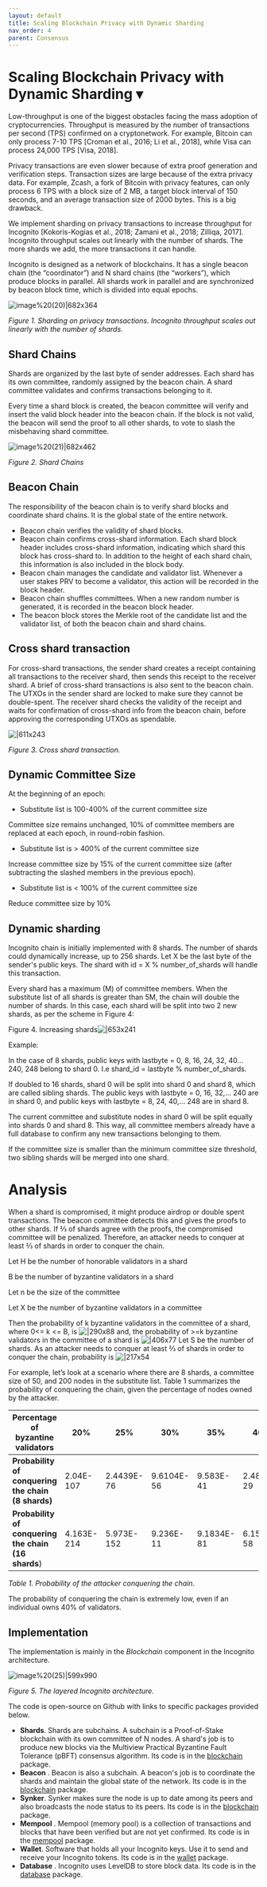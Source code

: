 ```yaml
---
layout: default
title: Scaling Blockchain Privacy with Dynamic Sharding
nav_order: 4
parent: Consensus
---
```



# Scaling Blockchain Privacy with Dynamic Sharding ▾

Low-throughput is one of the biggest obstacles facing the mass adoption of cryptocurrencies. Throughput is measured by the number of transactions per second (TPS) confirmed on a cryptonetwork. For example, Bitcoin can only process 7-10 TPS [Croman et al., 2016; Li et al., 2018], while Visa can process 24,000 TPS [Visa, 2018].

Privacy transactions are even slower because of extra proof generation and verification steps. Transaction sizes are large because of the extra privacy data. For example, Zcash, a fork of Bitcoin with privacy features, can only process 6 TPS with a block size of 2 MB, a target block interval of 150 seconds, and an average transaction size of 2000 bytes. This is a big drawback.

We implement sharding on privacy transactions to increase throughput for Incognito [Kokoris-Kogias et al., 2018; Zamani et al., 2018; Zilliqa, 2017]. Incognito throughput scales out linearly with the number of shards. The more shards we add, the more transactions it can handle.

Incognito is designed as a network of blockchains. It has a single beacon chain (the “coordinator”) and N shard chains (the “workers”), which produce blocks in parallel. All shards work in parallel and are synchronized by beacon block time, which is divided into equal epochs.

![image%20(20)|682x364](upload://9WH1U8ErTNiL7kwQEEUOoWE4f8h.jpeg) 

*Figure 1. Sharding on privacy transactions. Incognito throughput scales out linearly with the number of shards.*

## Shard Chains

Shards are organized by the last byte of sender addresses. Each shard has its own committee, randomly assigned by the beacon chain. A shard committee validates and confirms transactions belonging to it.

Every time a shard block is created, the beacon committee will verify and insert the valid block header into the beacon chain. If the block is not valid, the beacon will send the proof to all other shards, to vote to slash the misbehaving shard committee.

![image%20(21)|682x462](upload://qBxvIa2SQqH2igqbYxDPSA2DVhb.jpeg) 

*Figure 2. Shard Chains*

## Beacon Chain

The responsibility of the beacon chain is to verify shard blocks and coordinate shard chains. It is the global state of the entire network.

* Beacon chain verifies the validity of shard blocks.
* Beacon chain confirms cross-shard information. Each shard block header includes cross-shard information, indicating which shard this block has cross-shard to. In addition to the height of each shard chain, this information is also included in the block body.
* Beacon chain manages the candidate and validator list. Whenever a user stakes PRV to become a validator, this action will be recorded in the block header.
* Beacon chain shuffles committees. When a new random number is generated, it is recorded in the beacon block header.
* The beacon block stores the Merkle root of the candidate list and the validator list, of both the beacon chain and shard chains.

## Cross shard transaction

For cross-shard transactions, the sender shard creates a receipt containing all transactions to the receiver shard, then sends this receipt to the receiver shard. A brief of cross-shard transactions is also sent to the beacon chain. The UTXOs in the sender shard are locked to make sure they cannot be double-spent. The receiver shard checks the validity of the receipt and waits for confirmation of cross-shard info from the beacon chain, before approving the corresponding UTXOs as spendable.

![|611x243](https://lh4.googleusercontent.com/YjRFVQITvpmkhIpW_4KfRFccTaqS9Iig6qI-j8qT8vVS5xph_CWNHW4KSbgEBJ--C5epfcTN5Os7twEl32x2cBpSprYi4LBP_6K2GtaXHuS3ar3vY_KGBGLLi86hK4fuBVgUDFYq)

*Figure 3. Cross shard transaction.*

## Dynamic Committee Size

At the beginning of an epoch:

* Substitute list is 100-400% of the current committee size

Committee size remains unchanged, 10% of committee members are replaced at each epoch, in round-robin fashion.

* Substitute list is > 400% of the current committee size

Increase committee size by 15% of the current committee size (after subtracting the slashed members in the previous epoch).

* Substitute list is < 100% of the current committee size

Reduce committee size by 10%
## Dynamic sharding

Incognito chain is initially implemented with 8 shards. The number of shards could dynamically increase, up to 256 shards. Let X be the last byte of the sender's public keys. The shard with id = X % number_of_shards will handle this transaction.

Every shard has a maximum (M) of committee members. When the substitute list of all shards is greater than 5M, the chain will double the number of shards. In this case, each shard will be split into two 2 new shards, as per the scheme in Figure 4:

Figure 4. Increasing shards![|653x241](https://lh6.googleusercontent.com/yyS-wtwAHTuP_bYdgW6sxZr-q2ENwo-mhRzprz5QJDzKteZfq679SPfGxWxHSxqdaYLBHupBQFWaZWfWVKb_9CMZ312wKMXfTiYOYribTrHBTwlinpIDMo8lVv199xaKFOdALSeJ)

Example:

In the case of 8 shards, public keys with lastbyte = 0, 8, 16, 24, 32, 40… 240, 248 belong to shard 0. I.e shard_id = lastbyte % number_of_shards.

If doubled to 16 shards, shard 0 will be split into shard 0 and shard 8, which are called sibling shards. The public keys with lastbyte = 0, 16, 32,... 240 are in shard 0, and public keys with lastbyte = 8, 24, 40,... 248 are in shard 8.

The current committee and substitute nodes in shard 0 will be split equally into shards 0 and shard 8. This way, all committee members already have a full database to confirm any new transactions belonging to them.

If the committee size is smaller than the minimum committee size threshold, two sibling shards will be merged into one shard.

# Analysis

When a shard is compromised, it might produce airdrop or double spent transactions. The beacon committee detects this and gives the proofs to other shards. If ⅔ of shards agree with the proofs, the compromised committee will be penalized. Therefore, an attacker needs to conquer at least ⅔ of shards in order to conquer the chain.

Let H be the number of honorable validators in a shard

B be the number of byzantine validators in a shard

Let n be the size of the committee

Let X be the number of byzantine validators in a committee

Then the probability of k byzantine validators in the committee of a shard, where 0<= k <= B, is
![|290x88](https://lh5.googleusercontent.com/SLsDsh8AMrFr59WJavGDzT4ZsXmqaP56MUNc3kcV1DVeD0qDwjruShK0PL44UNvjYJnzPeRgeYST-3C7kIFNeK476S8fdhM4X2IH4WjlYp68Gwmq3Vtgyh0oMmHhGA-QO2HaohM5)
and, the probability of >=k byzantine validators in the committee of a shard is
![|406x77](https://lh5.googleusercontent.com/kiIbimWEtACp1TtZGJZWe7kFygp4kj_CYJrh1qX5_Batd2M6xp-clkDwP1MjCYcLhZMQB-vhFOsb1q0rmD_TMcqwWPZX8Yz3pEcWTInQk7P5y6ZrxUcM6M_zmZXvXiQdOoNPHNIX)
Let S be the number of shards. As an attacker needs to conquer at least ⅔ of shards in order to conquer the chain, probability is
![|217x54](https://lh4.googleusercontent.com/cZBqeWkGZaOYX1PBk-DOaGSxlDZJD1phQM-kN-Rc5wx_a-NqnHyamupL2ZzNpZ8d_M7zwSXV6YT1R1XBbhdiMyKjhatHi1T6qq2Phvfy2xg3WwG_ADurmZ2Isy_G-Yg0RDBSBC3J)

For example, let’s look at a scenario where there are 8 shards, a committee size of 50, and 200 nodes in the substitute list. Table 1 summarizes the probability of conquering the chain, given the percentage of nodes owned by the attacker.

|Percentage of byzantine validators|    20%|   25%|   30%|    35%|   40%|
| --- | --- | --- | --- | --- | --- |
|**Probability of conquering the chain (8 shards)**|2.04E-107| 2.4439E-76|9.6104E-56|9.583E-41|2.4814E-29|
|**Probability of conquering the chain (16 shards**)|4.163E-214|5.973E-152|9.236E-11|9.1834E-81|6.1575E-58|

*Table 1. Probability of the attacker conquering the chain.*

The probability of conquering the chain is extremely low, even if an individual owns 40% of validators.

## Implementation

The implementation is mainly in the *Blockchain* component in the Incognito architecture.  

![image%20(25)|599x990](upload://spvtjiCtGxkncnH7pPKRI3NMGz5.png) 

*Figure 5. The layered Incognito architecture.*

The code is open-source on Github with links to specific packages provided below.

* **Shards**. Shards are subchains. A subchain is a Proof-of-Stake blockchain with its own committee of N nodes. A shard's job is to produce new blocks via the Multiview Practical Byzantine Fault Tolerance (pBFT) consensus algorithm. Its code is in the [blockchain](https://github.com/incognitochain/incognito-chain/tree/master/blockchain) package.
* **Beacon** . Beacon is also a subchain. A beacon's job is to coordinate the shards and maintain the global state of the network. Its code is in the [blockchain](https://github.com/incognitochain/incognito-chain/tree/master/blockchain) package.
* **Synker**. Synker makes sure the node is up to date among its peers and also broadcasts the node status to its peers. Its code is in the [blockchain](https://github.com/incognitochain/incognito-chain/tree/master/blockchain) package.
* **Mempool** . Mempool (memory pool) is a collection of transactions and blocks that have been verified but are not yet confirmed. Its code is in the [mempool](https://github.com/incognitochain/incognito-chain/tree/master/mempool) package.
* **Wallet**. Software that holds all your Incognito keys. Use it to send and receive your Incognito tokens. Its code is in the [wallet](https://github.com/incognitochain/incognito-chain/tree/master/wallet) package.
* **Database** . Incognito uses LevelDB to store block data. Its code is in the [database](https://github.com/incognitochain/incognito-chain/tree/master/database) package.
